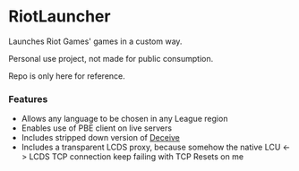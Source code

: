# RiotLauncher

Launches Riot Games' games in a custom way.

Personal use project, not made for public consumption.

Repo is only here for reference.

### Features

 - Allows any language to be chosen in any League region
 - Enables use of PBE client on live servers
 - Includes stripped down version of [Deceive](https://github.com/aPinat/Deceive)
 - Includes a transparent LCDS proxy, because somehow the native LCU <-> LCDS TCP connection keep failing with TCP Resets on me
